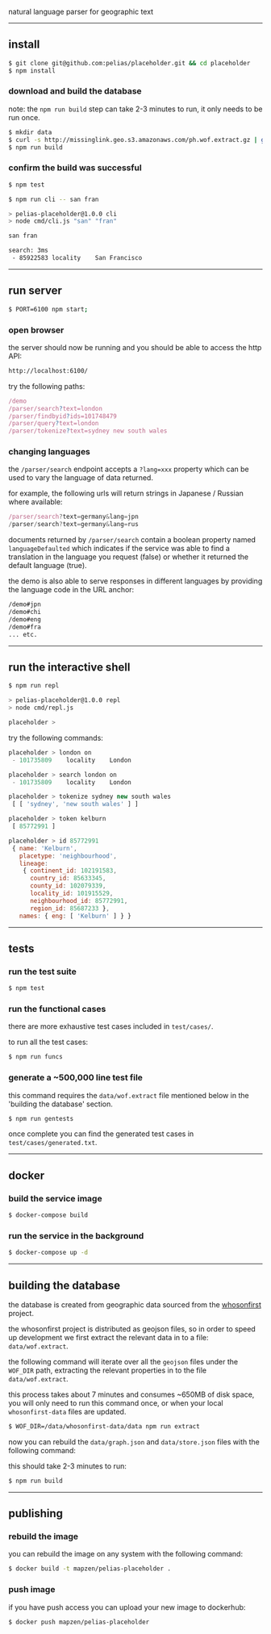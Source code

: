 
natural language parser for geographic text

---

## install

```bash
$ git clone git@github.com:pelias/placeholder.git && cd placeholder
$ npm install
```

### download and build the database

note: the `npm run build` step can take 2-3 minutes to run, it only needs to be run once.

```bash
$ mkdir data
$ curl -s http://missinglink.geo.s3.amazonaws.com/ph.wof.extract.gz | gunzip > data/wof.extract
$ npm run build
```

### confirm the build was successful

```bash
$ npm test
```

```bash
$ npm run cli -- san fran

> pelias-placeholder@1.0.0 cli
> node cmd/cli.js "san" "fran"

san fran

search: 3ms
 - 85922583	locality 	San Francisco
```

---

## run server

```bash
$ PORT=6100 npm start;
```

### open browser

the server should now be running and you should be able to access the http API:

```bash
http://localhost:6100/
```

try the following paths:

```javascript
/demo
/parser/search?text=london
/parser/findbyid?ids=101748479
/parser/query?text=london
/parser/tokenize?text=sydney new south wales
```

### changing languages

the `/parser/search` endpoint accepts a `?lang=xxx` property which can be used to vary the language of data returned.

for example, the following urls will return strings in Japanese / Russian where available:

```javascript
/parser/search?text=germany&lang=jpn
/parser/search?text=germany&lang=rus
```

documents returned by `/parser/search` contain a boolean property named `languageDefaulted` which indicates if the service was able to find a translation in the language you request (false) or whether it returned the default language (true).

the demo is also able to serve responses in different languages by providing the language code in the URL anchor:

```bash
/demo#jpn
/demo#chi
/demo#eng
/demo#fra
... etc.
```

---

## run the interactive shell

```bash
$ npm run repl

> pelias-placeholder@1.0.0 repl
> node cmd/repl.js

placeholder >
```

try the following commands:

```javascript
placeholder > london on
 - 101735809	locality 	London

placeholder > search london on
 - 101735809	locality 	London

placeholder > tokenize sydney new south wales
 [ [ 'sydney', 'new south wales' ] ]

placeholder > token kelburn
 [ 85772991 ]

placeholder > id 85772991
 { name: 'Kelburn',
   placetype: 'neighbourhood',
   lineage:
    { continent_id: 102191583,
      country_id: 85633345,
      county_id: 102079339,
      locality_id: 101915529,
      neighbourhood_id: 85772991,
      region_id: 85687233 },
   names: { eng: [ 'Kelburn' ] } }
```

---

## tests

### run the test suite

```bash
$ npm test
```

### run the functional cases

there are more exhaustive test cases included in `test/cases/`.

to run all the test cases:

```bash
$ npm run funcs
```

### generate a ~500,000 line test file

this command requires the `data/wof.extract` file mentioned below in the 'building the database' section.

```bash
$ npm run gentests
```

once complete you can find the generated test cases in `test/cases/generated.txt`.

---

## docker

### build the service image

```bash
$ docker-compose build
```

### run the service in the background

```bash
$ docker-compose up -d
```

---

## building the database

the database is created from geographic data sourced from the [whosonfirst](https://whosonfirst.mapzen.com/) project.

the whosonfirst project is distributed as geojson files, so in order to speed up development we first extract the relevant data in to a file: `data/wof.extract`.

the following command will iterate over all the `geojson` files under the `WOF_DIR` path, extracting the relevant properties in to the file `data/wof.extract`.

this process takes about 7 minutes and consumes ~650MB of disk space, you will only need to run this command once, or when your local `whosonfirst-data` files are updated.

```bash
$ WOF_DIR=/data/whosonfirst-data/data npm run extract
```

now you can rebuild the `data/graph.json` and `data/store.json` files with the following command:

this should take 2-3 minutes to run:

```bash
$ npm run build
```

---

## publishing

### rebuild the image

you can rebuild the image on any system with the following command:

```bash
$ docker build -t mapzen/pelias-placeholder .
```

### push image

if you have push access you can upload your new image to dockerhub:

```bash
$ docker push mapzen/pelias-placeholder
```
